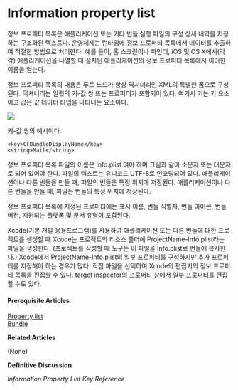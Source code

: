 # Information property list

정보 프로퍼티 목록은 애플리케이션 또는 기타 번들 실행 파일의 구성 상세 내역을 지정하는 구조화된 텍스트다. 운영체제는 런타임에 정보 프로퍼티 목록에서 데이터를 추출하여 적절한 방법으로 처리한다. 예를 들어, 홈 스크린이나 파인더, iOS 및 OS X에서\(각각\) 애플리케이션을 나열할 때 설치된 애플리케이션의 정보 프로퍼티 목록에서 이러한 이름을 얻는다.

정보 프로퍼티 목록의 내용은 루트 노드가 항상 딕셔너리인 XML의 특별한 폼으로 구성된다. 딕셔너리는 일련의 키-값 쌍 또는 프로퍼티가 포함되어 있다. 여기서 키는 키 요소이고 값은 값 데이터 타입을 나타내는 요소이다.

![](file:///Users/BLU/TIL/iOS/Cocoa-Core-Competencies/Images/plist_2x.png?lastModify=1572840779)

키-값 쌍의 예시이다.

```text
<key>CFBundleDisplayName</key>
<string>Mail</string>
```

정보 프로퍼티 목록 파일의 이름은 Info.plist 여야 하며 그림과 같이 소문자 또는 대문자로 되어 있어야 한다. 파일의 텍스트는 유니코드 UTF-8로 인코딩되어 있다. 애플리케이션이나 다른 번들을 만들 때, 파일의 번들은 특정 위치에 저장된다. 애플리케이션이나 다른 번들을 만들 때, 파일은 번들의 특정 위치에 저장된다.

정보 프로퍼티 목록에 지정된 프로퍼티에는 표시 이름, 번들 식별자, 번들 아이콘, 번들 버전, 지원되는 플랫폼 및 문서 유형이 포함된다.

Xcode\(기본 개발 응용프로그램\)를 사용하여 애플리케이션 또는 다른 번들에 대한 프로젝트를 생성할 때 Xcode는 프로젝트의 리소스 폴더에 ProjectName-Info.plist라는 파일을 생성한다. \(프로젝트를 작성할 때 도구는 이 파일을 Info.plist로 번들에 복사한다.\) Xcode에서 ProjectName-Info.plist의 일부 프로퍼티를 구성하지만 추가 프로퍼티를 지정해야 하는 경우가 많다. 직접 파일을 선택하여 Xcode의 편집기의 정보 프로퍼티 목록을 편집할 수 있다. target inspector의 프로퍼티 창에서 일부 프로퍼티를 편집할 수도 있다.



#### Prerequisite Articles

[Property list](https://developer.apple.com/library/archive/documentation/General/Conceptual/DevPedia-CocoaCore/PropertyList.html#//apple_ref/doc/uid/TP40008195-CH44-SW1)  
[Bundle](https://developer.apple.com/library/archive/documentation/General/Conceptual/DevPedia-CocoaCore/Bundle.html#//apple_ref/doc/uid/TP40008195-CH4-SW1)

**Related Articles**

\(None\)

**Definitive Discussion**

_Information Property List Key Reference_

